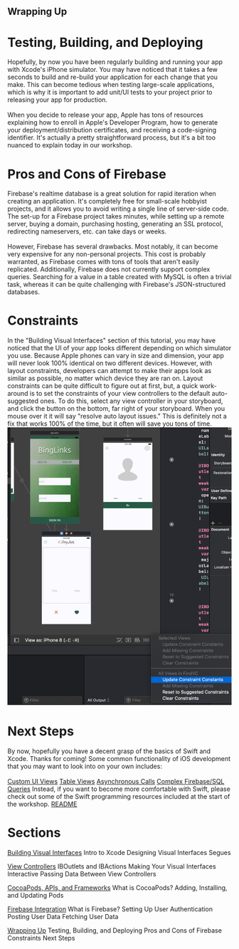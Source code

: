 ## Wrapping Up


# Testing, Building, and Deploying
  Hopefully, by now you have been regularly building and running your app with Xcode's iPhone simulator. You may have noticed that it takes a few seconds to build and re-build your application for each change that you make. This can become tedious when testing large-scale applications, which is why it is important to add unit/UI tests to your project prior to releasing your app for production. <br /> <br />
  When you decide to release your app, Apple has tons of resources explaining how to enroll in Apple's Developer Program, how to generate your deployment/distribution certificates, and receiving a code-signing identifier. It's actually a pretty straightforward process, but it's a bit too nuanced to explain today in our workshop.

# Pros and Cons of Firebase
  Firebase's realtime database is a great solution for rapid iteration when creating an application. It's completely free for small-scale hobbyist projects, and it allows you to avoid writing a single line of server-side code. The set-up for a Firebase project takes minutes, while setting up a remote server, buying a domain, purchasing hosting, generating an SSL protocol, redirecting nameservers, etc. can take days or weeks. <br /> <br /> However, Firebase has several drawbacks. Most notably, it can become very expensive for any non-personal projects. This cost is probably warranted, as Firebase comes with tons of tools that aren't easily replicated. Additionally, Firebase does not currently support complex queries. Searching for a value in a table created with MySQL is often a trivial task, whereas it can be quite challenging with Firebase's JSON-structured databases.

# Constraints
  In the "Building Visual Interfaces" section of this tutorial, you may have noticed that the UI of your app looks different depending on which simulator you use. Because Apple phones can vary in size and dimension, your app will never look 100% identical on two different devices. However, with layout constraints, developers can attempt to make their apps look as similar as possible, no matter which device they are ran on. Layout constraints can be quite difficult to figure out at first, but, a quick work-around is to set the constraints of your view controllers to the default auto-suggested ones. To do this, select any view controller in your storyboard, and click the button on the bottom, far right of your storyboard. When you mouse over it it will say "resolve auto layout issues." This is definitely not a fix that works 100% of the time, but it often will save you tons of time.
  <img src="workshopImages/updateConstraints.png"
  alt="Constraints" />

# Next Steps
  By now, hopefully you have a decent grasp of the basics of Swift and Xcode. Thanks for coming! Some common functionality of iOS development that you may want to look into on your own includes: <br /> <br />
  <a href="https://blog.usejournal.com/custom-uiview-in-swift-done-right-ddfe2c3080a">Custom UI Views</a>
  <a href="https://developer.apple.com/library/archive/referencelibrary/GettingStarted/DevelopiOSAppsSwift/CreateATableView.html">Table Views</a>
  <a href="https://medium.com/ios-os-x-development/managing-async-code-in-swift-d7be44cae89f">Asynchronous Calls</a>
  <a href="https://firebase.googleblog.com/2013/10/queries-part-1-common-sql-queries.html">Complex Firebase/SQL Queries</a>
  Instead, if you want to become more comfortable with Swift, please check out some of the Swift programming resources included at the start of the workshop. <a href="README.md">README</a>


# Sections

<a href="Visual-Interfaces.md">Building Visual Interfaces</a>
  Intro to Xcode
  Designing Visual Interfaces
  Segues


<a href="ViewControllers.md">View Controllers</a>
  IBOutlets and IBActions
  Making Your Visual Interfaces Interactive
  Passing Data Between View Controllers


<a href="Frameworks.md">CocoaPods, APIs, and Frameworks</a>
  What is CocoaPods?
  Adding, Installing, and Updating Pods

<a href="Firebase.md">Firebase Integration</a>
  What is Firebase?
  Setting Up
  User Authentication
  Posting User Data
  Fetching User Data

<a href="Conclusion.md">Wrapping Up</a>
  Testing, Building, and Deploying
  Pros and Cons of Firebase
  Constraints
  Next Steps
